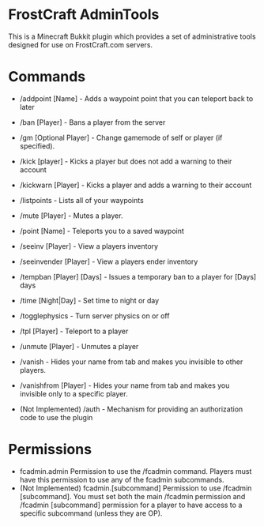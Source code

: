FrostCraft AdminTools
=================
This is a Minecraft Bukkit plugin which provides a set of administrative tools designed for use on FrostCraft.com servers.

Commands
=================
* /addpoint [Name] - Adds a waypoint point that you can teleport back to later
* /ban [Player] - Bans a player from the server
* /gm [Optional Player] - Change gamemode of self or player (if specified).
* /kick [player] - Kicks a player but does not add a warning to their account
* /kickwarn [Player] - Kicks a player and adds a warning to their account
* /listpoints - Lists all of your waypoints
* /mute [Player] - Mutes a player.
* /point [Name] - Teleports you to a saved waypoint
* /seeinv [Player] - View a players inventory
* /seeinvender [Player] - View a players ender inventory
* /tempban [Player] [Days] - Issues a temporary ban to a player for [Days] days
* /time [Night|Day] - Set time to night or day
* /togglephysics - Turn server physics on or off
* /tpl [Player] - Teleport to a player
* /unmute [Player] - Unmutes a player
* /vanish - Hides your name from tab and makes you invisible to other players.
* /vanishfrom [Player] - Hides your name from tab and makes you invisible only to a specific player.

* (Not Implemented) /auth - Mechanism for providing an authorization code to use the plugin

Permissions
=================
* fcadmin.admin Permission to use the /fcadmin command. Players must have this permission to use any of the fcadmin subcommands.
* (Not Implemented) fcadmin.[subcommand] Permission to use /fcadmin [subcommand]. You must set both the main /fcadmin permission and /fcadmin [subcommand] permission for a player to have access to a specific subcommand (unless they are OP).












